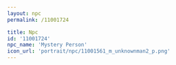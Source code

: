 ```yaml
---
layout: npc
permalink: /11001724

title: Npc
id: '11001724'
npc_name: 'Mystery Person'
icon_url: 'portrait/npc/11001561_m_unknownman2_p.png'
---
```

